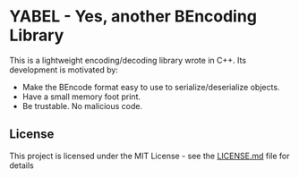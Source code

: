 # YABEL - Yes, another BEncoding Library 

This is a lightweight encoding/decoding library wrote in C++. Its development is motivated by:

* Make the BEncode format easy to use to serialize/deserialize objects.
* Have a small memory foot print.
* Be trustable. No malicious code.

## License

This project is licensed under the MIT License - see the [LICENSE.md](LICENSE.md) file for details
